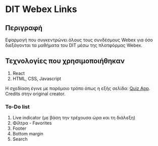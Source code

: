 # DIT Webex Links

## Περιγραφή 

Εφαρμογή που συγκεντρώνει όλους τους συνδέσμους Webex για όσο διεξάγονται τα μαθήματα του DIT μέσω της πλατφόρμας Webex.

## Τεχνολογίες που χρησιμοποιήθηκαν

1. React
2. HTML, CSS, Javascript

Η σχεδίαση έγινε με παρόμοιο τρόπο όπως η εξής σελίδα: [Quiz App](https://starlit-daffodil-2e4733.netlify.app/). 
Credits στην original creator.

### To-Do list
1. Live indicator (με βάση την τρέχουσα ώρα και τη διάλεξη)
2. Φίλτρα - Favorites
3. Footer
4. Bottom margin
5. Search